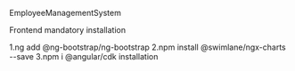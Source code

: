 EmployeeManagementSystem

Frontend mandatory installation

1.ng add @ng-bootstrap/ng-bootstrap
2.npm install @swimlane/ngx-charts --save
3.npm i @angular/cdk installation


